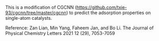 This is a modification of CGCNN (https://github.com/txie-93/cgcnn/tree/master/cgcnn) to predict the adsorption properties on single-atom catalysts.

Reference: Zan Lian, Min Yang, Faheem Jan, and Bo Li. The Journal of Physical Chemistry Letters 2021 12 (29), 7053-7059
